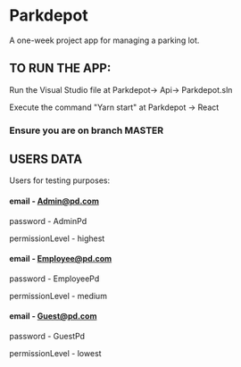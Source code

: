 # Parkdepot
A one-week project app for managing a parking lot. 
 
## TO RUN THE APP:  
Run the Visual Studio file at Parkdepot-> Api-> Parkdepot.sln

Execute the command "Yarn start" at Parkdepot -> React 
### Ensure you are on branch MASTER 
 
## USERS DATA 
Users for testing purposes: 
 
#### email - Admin@pd.com 
password - AdminPd 

permissionLevel - highest 
 
#### email - Employee@pd.com 
password - EmployeePd 

permissionLevel - medium 
 
#### email - Guest@pd.com 
password - GuestPd 

permissionLevel - lowest 

